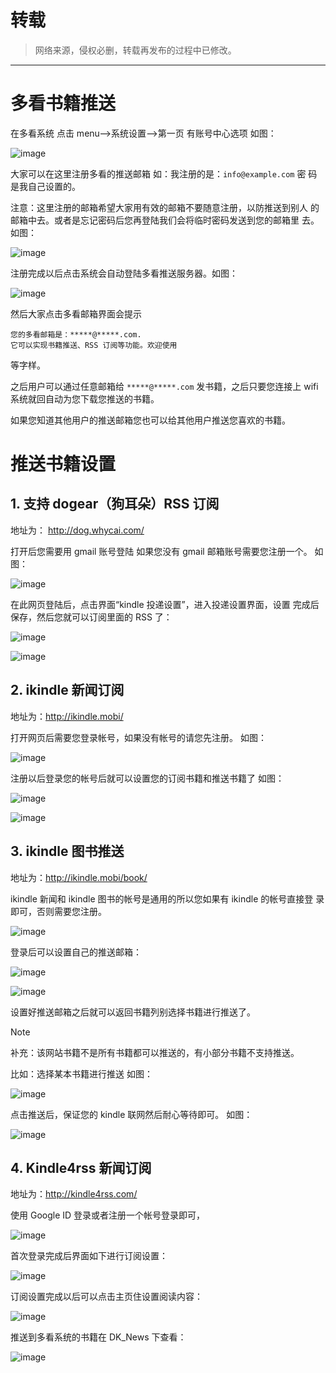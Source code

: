 # 转载
> 网络来源，侵权必删，转载再发布的过程中已修改。

---

# 多看书籍推送
在多看系统 点击 menu-->系统设置-->第一页 有账号中心选项 如图：

![image](https://github.com/user-attachments/assets/772e6a4d-1d8f-4995-b6c5-7446e26d6070)

大家可以在这里注册多看的推送邮箱 如：我注册的是：`info@example.com` 密
码是我自己设置的。

注意：这里注册的邮箱希望大家用有效的邮箱不要随意注册，以防推送到别人
的邮箱中去。或者是忘记密码后您再登陆我们会将临时密码发送到您的邮箱里
去。如图：

![image](https://github.com/user-attachments/assets/756f5e38-bab8-4e54-a3a1-f1e560d789e3)

注册完成以后点击系统会自动登陆多看推送服务器。如图：

![image](https://github.com/user-attachments/assets/05b3feea-4f3e-4b7a-8e24-94b74bdc8f33)

然后大家点击多看邮箱界面会提示
```
您的多看邮箱是：*****@*****.com.
它可以实现书籍推送、RSS 订阅等功能。欢迎使用
```
等字样。

之后用户可以通过任意邮箱给 `*****@*****.com` 发书籍，之后只要您连接上 wifi 系统就回自动为您下载您推送的书籍。

如果您知道其他用户的推送邮箱您也可以给其他用户推送您喜欢的书籍。

# 推送书籍设置
## 1.  支持 dogear（狗耳朵）RSS 订阅
地址为： http://dog.whycai.com/

打开后您需要用 gmail 账号登陆 如果您没有 gmail 邮箱账号需要您注册一个。
如图：

![image](https://github.com/user-attachments/assets/0e95b29f-5936-450d-8422-f356e348d5f3)

在此网页登陆后，点击界面“kindle 投递设置”，进入投递设置界面，设置
完成后保存，然后您就可以订阅里面的 RSS 了：

![image](https://github.com/user-attachments/assets/11edcf18-eeb5-47e0-b930-da0c97c71b50)

![image](https://github.com/user-attachments/assets/56e6ff21-7d90-453a-be6d-c5ce298b4887)

## 2. ikindle 新闻订阅
地址为：http://ikindle.mobi/

打开网页后需要您登录帐号，如果没有帐号的请您先注册。
如图：

![image](https://github.com/user-attachments/assets/964b7d89-6350-4ca4-80de-e577fe84b863)

注册以后登录您的帐号后就可以设置您的订阅书籍和推送书籍了 如图：

![image](https://github.com/user-attachments/assets/e0d6d66a-0ddb-4090-ae8e-1d7225deaea7)

![image](https://github.com/user-attachments/assets/7cd1c5d9-3794-4e39-b762-795f9ae66688)

## 3. ikindle 图书推送
地址为：http://ikindle.mobi/book/

ikindle 新闻和 ikindle 图书的帐号是通用的所以您如果有 ikindle 的帐号直接登
录即可，否则需要您注册。

![image](https://github.com/user-attachments/assets/6c86e5cb-28aa-489d-88e2-b6e5b24e9b9d)

登录后可以设置自己的推送邮箱：

![image](https://github.com/user-attachments/assets/a61d8f51-7c72-483b-9f34-07c24aad3277)

![image](https://github.com/user-attachments/assets/b60893dd-fae9-4667-9e46-2ed16fe05d0e)

设置好推送邮箱之后就可以返回书籍列别选择书籍进行推送了。

> [!NOTE]
> 补充：该网站书籍不是所有书籍都可以推送的，有小部分书籍不支持推送。

比如：选择某本书籍进行推送 如图：

![image](https://github.com/user-attachments/assets/994b4e31-826a-4854-8f7f-c0d09ff5f87c)

点击推送后，保证您的 kindle 联网然后耐心等待即可。 如图：

![image](https://github.com/user-attachments/assets/14e27605-17ef-4a20-a7b4-142030b11c01)

## 4. Kindle4rss 新闻订阅
地址为：http://kindle4rss.com/

使用 Google ID 登录或者注册一个帐号登录即可，

![image](https://github.com/user-attachments/assets/48e133b7-4136-4420-bdbb-22f639c34dd2)

首次登录完成后界面如下进行订阅设置：

![image](https://github.com/user-attachments/assets/22474ce4-6612-4e3a-aad2-17ec7ea4e62b)

订阅设置完成以后可以点击主页住设置阅读内容：

![image](https://github.com/user-attachments/assets/2b943704-6460-4253-a16f-ea02d720766e)

推送到多看系统的书籍在 DK_News 下查看：

![image](https://github.com/user-attachments/assets/da1c0bf2-5e87-4a66-8bd0-c917134d0a5f)
